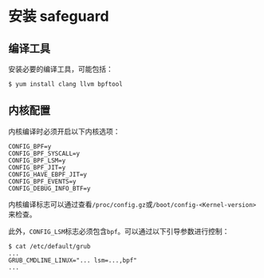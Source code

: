 # 安装 safeguard

## 编译工具

安装必要的编译工具，可能包括：
```
$ yum install clang llvm bpftool
```

## 内核配置

内核编译时必须开启以下内核选项：

```shell
CONFIG_BPF=y
CONFIG_BPF_SYSCALL=y
CONFIG_BPF_LSM=y
CONFIG_BPF_JIT=y
CONFIG_HAVE_EBPF_JIT=y
CONFIG_BPF_EVENTS=y
CONFIG_DEBUG_INFO_BTF=y
```

内核编译标志可以通过查看`/proc/config.gz`或`/boot/config-<Kernel-version>` 来检查。

此外，`CONFIG_LSM`标志必须包含`bpf`。可以通过以下引导参数进行控制：

```shell
$ cat /etc/default/grub
...
GRUB_CMDLINE_LINUX="... lsm=...,bpf"
...
```
